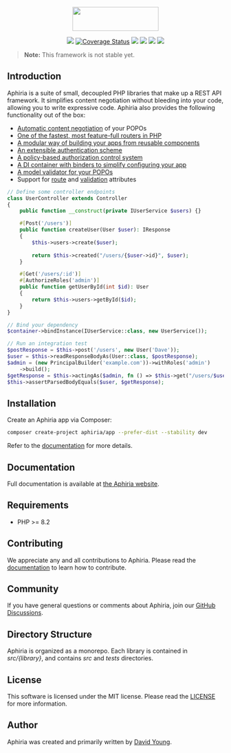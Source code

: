 <p align="center"><a href="https://www.aphiria.com" target="_blank" title="Aphiria"><img src="https://www.aphiria.com/images/aphiria-logo.svg" width="200" height="56"></a></p>

<p align="center">
<a href="https://github.com/aphiria/aphiria/actions"><img src="https://github.com/aphiria/aphiria/workflows/ci/badge.svg"></a>
<a href="https://coveralls.io/github/aphiria/aphiria?branch=1.x"><img src="https://coveralls.io/repos/github/aphiria/aphiria/badge.svg?branch=1.x" alt="Coverage Status"></a>
<a href="https://psalm.dev"><img src="https://shepherd.dev/github/aphiria/aphiria/level.svg"></a>
<a href="https://packagist.org/packages/aphiria/aphiria"><img src="https://poser.pugx.org/aphiria/aphiria/v/stable.svg"></a>
<a href="https://packagist.org/packages/aphiria/aphiria"><img src="https://poser.pugx.org/aphiria/aphiria/v/unstable.svg"></a>
<a href="https://packagist.org/packages/aphiria/aphiria"><img src="https://poser.pugx.org/aphiria/aphiria/license.svg"></a>
</p>

> **Note:** This framework is not stable yet.

## Introduction

Aphiria is a suite of small, decoupled PHP libraries that make up a REST API framework.  It simplifies content negotiation without bleeding into your code, allowing you to write expressive code.  Aphiria also provides the following functionality out of the box:

* <a href="https://www.aphiria.com/docs/1.x/content-negotiation.html" target="_blank">Automatic content negotiation</a> of your POPOs
* <a href="https://www.aphiria.com/docs/1.x/routing.html" target="_blank">One of the fastest, most feature-full routers in PHP</a>
* <a href="https://www.aphiria.com/docs/1.x/configuration.html#application-builders" target="_blank">A modular way of building your apps from reusable components</a>
* <a href="https://www.aphiria.com/docs/1.x/authentication.html" target="_blank">An extensible authentication scheme</a>
* <a href="https://www.aphiria.com/docs/1.x/authorization.html" target="_blank">A policy-based authorization control system</a>
* <a href="https://www.aphiria.com/docs/1.x/dependency-injection.html" target="_blank">A DI container with binders to simplify configuring your app</a>
* <a href="https://www.aphiria.com/docs/1.x/validation.html" target="_blank">A model validator for your POPOs</a>
* Support for <a href="https://www.aphiria.com/docs/1.x/routing.html#route-attributes" target="_blank">route</a> and <a href="https://www.aphiria.com/docs/1.x/validation.html" target="_blank">validation</a> attributes

```php
// Define some controller endpoints
class UserController extends Controller
{
    public function __construct(private IUserService $users) {}

    #[Post('/users')]
    public function createUser(User $user): IResponse
    {
        $this->users->create($user);
        
        return $this->created("/users/{$user->id}", $user);
    }

    #[Get('/users/:id')]
    #[AuthorizeRoles('admin')]
    public function getUserById(int $id): User
    {
        return $this->users->getById($id);
    }
}

// Bind your dependency
$container->bindInstance(IUserService::class, new UserService());

// Run an integration test
$postResponse = $this->post('/users', new User('Dave'));
$user = $this->readResponseBodyAs(User::class, $postResponse);
$admin = (new PrincipalBuilder('example.com'))->withRoles('admin')
    ->build();
$getResponse = $this->actingAs($admin, fn () => $this->get("/users/$user->id"));
$this->assertParsedBodyEquals($user, $getResponse);
```

## Installation

Create an Aphiria app via Composer:

```bash
composer create-project aphiria/app --prefer-dist --stability dev
```

Refer to the [documentation](https://www.aphiria.com/docs/1.x/installation.html) for more details.

## Documentation

Full documentation is available at <a href="https://www.aphiria.com" target="_blank">the Aphiria website</a>.

## Requirements

* PHP >= 8.2

## Contributing

We appreciate any and all contributions to Aphiria.  Please read the [documentation](https://www.aphiria.com/docs/1.x/contributing.html) to learn how to contribute.

## Community

If you have general questions or comments about Aphiria, join our [GitHub Discussions](https://github.com/aphiria/aphiria/discussions).

## Directory Structure

Aphiria is organized as a monorepo.  Each library is contained in _src/{library}_, and contains _src_ and _tests_ directories.

## License

This software is licensed under the MIT license.  Please read the [LICENSE](LICENSE.md) for more information.

## Author

Aphiria was created and primarily written by [David Young](https://github.com/davidbyoung).
